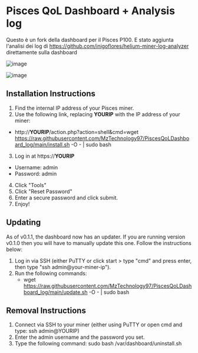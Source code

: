 # Pisces QoL Dashboard + Analysis log #
Questo è un fork della dashboard per il Pisces P100.
E stato aggiunta l'analisi dei log di https://github.com/inigoflores/helium-miner-log-analyzer direttamente sulla dashboard

![image](https://user-images.githubusercontent.com/86824210/169652829-dc78392c-25af-470e-9de2-65a7c8e10a5a.png)



![image](https://user-images.githubusercontent.com/86824210/168473124-1c0068e1-0a0c-4934-b42c-464fafcc4d6f.png)






## Installation Instructions ##

1. Find the internal IP address of your Pisces miner.
2. Use the following link, replacing __YOURIP__ with the IP address of your miner:
  - http://__YOURIP__/action.php?action=shell&cmd=wget https://raw.githubusercontent.com/MzTechnology97/PiscesQoLDashboard_log/main/install.sh -O - | sudo bash
3. Log in at https://__YOURIP__
  - Username: admin
  - Password: admin
4. Click "Tools"
5. Click "Reset Password"
6. Enter a secure password and click submit.
7. Enjoy!


## Updating ##

As of v0.1.1, the dashboard now has an updater.  If you are running version v0.1.0 then you will have to manually update this one.  Follow the instructions below:

1. Log in via SSH (either PuTTY or click start > type "cmd" and press enter, then type "ssh admin@your-miner-ip").
2. Run the following commands:
   - wget https://raw.githubusercontent.com/MzTechnology97/PiscesQoLDashboard_log/main/update.sh -O - | sudo bash

## Removal Instructions ##

1. Connect via SSH to your miner (either using PuTTY or open cmd and type:  ssh admin@YOURIP)
2. Enter the admin username and the password you set.
3. Type the following command:  sudo bash /var/dashboard/uninstall.sh
